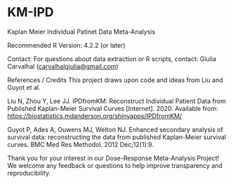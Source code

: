 # KM-IPD
Kaplan Meier Individual Patinet Data Meta-Analysis

Recommended R Version: 4.2.2 (or later)

Contact: For questions about data extraction or R scripts, contact: Giulia Carvalhal (carvalhalgiulia@gmail.com)

References / Credits This project draws upon code and ideas from Liu and Guyot et al. 

Liu N, Zhou Y, Lee JJ. IPDfromKM: Reconstruct Individual Patient Data from Published Kaplan-Meier Survival Curves [Internet]. 2020. Available from: https://biostatistics.mdanderson.org/shinyapps/IPDfromKM/

Guyot P, Ades A, Ouwens MJ, Welton NJ. Enhanced secondary analysis of survival data: reconstructing the data from published Kaplan-Meier survival curves. BMC Med Res Methodol. 2012 Dec;12(1):9.


Thank you for your interest in our Dose-Response Meta-Analysis Project! We welcome any feedback or questions to help improve transparency and reproducibility.

